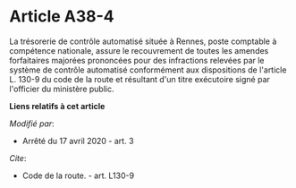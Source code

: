 # Article A38-4

La trésorerie de contrôle automatisé située à Rennes, poste comptable à compétence nationale, assure le recouvrement de
toutes les amendes forfaitaires majorées prononcées pour des infractions relevées par le système de contrôle automatisé
conformément aux dispositions de l'article L. 130-9 du code de la route et résultant d'un titre exécutoire signé par
l'officier du ministère public.

**Liens relatifs à cet article**

_Modifié par_:

  - Arrêté du 17 avril 2020 - art. 3

_Cite_:

  - Code de la route. - art. L130-9
